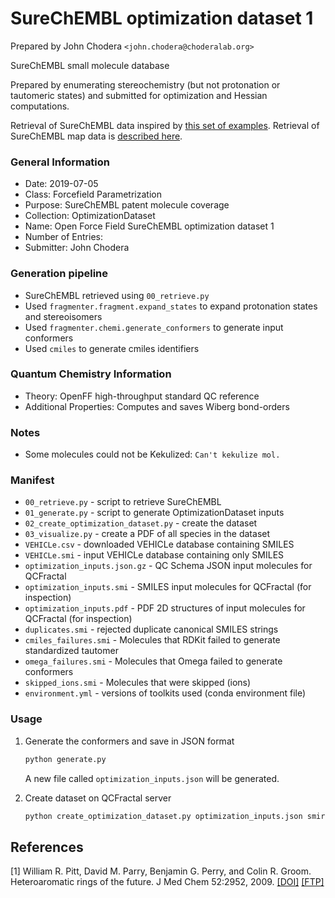 # SureChEMBL optimization dataset 1

Prepared by John Chodera `<john.chodera@choderalab.org>`

SureChEMBL small molecule database

Prepared by enumerating stereochemistry (but not protonation or tautomeric states) and submitted for optimization and Hessian computations.

Retrieval of SureChEMBL data inspired by [this set of examples](https://disco.chemaxon.com/products/madfast/latest/doc/prepare-molecules.html#tocid-10).
Retrieval of SureChEMBL map data is [described here](http://chembl.blogspot.com/2015/08/accessing-surechembl-data-in-bulk.html).

### General Information
 - Date: 2019-07-05
 - Class: Forcefield Parametrization
 - Purpose: SureChEMBL patent molecule coverage
 - Collection: OptimizationDataset
 - Name: Open Force Field SureChEMBL optimization dataset 1
 - Number of Entries:
 - Submitter: John Chodera

### Generation pipeline
 - SureChEMBL retrieved using `00_retrieve.py`
 - Used `fragmenter.fragment.expand_states` to expand protonation states and stereoisomers
 - Used `fragmenter.chemi.generate_conformers` to generate input conformers
 - Used `cmiles` to generate cmiles identifiers

### Quantum Chemistry Information
 - Theory: OpenFF high-throughput standard QC reference
 - Additional Properties: Computes and saves Wiberg bond-orders

### Notes
 - Some molecules could not be Kekulized: `Can't kekulize mol.`

### Manifest
 - `00_retrieve.py` - script to retrieve SureChEMBL
 - `01_generate.py` - script to generate OptimizationDataset inputs
 - `02_create_optimization_dataset.py` - create the dataset
 - `03_visualize.py` - create a PDF of all species in the dataset
 - `VEHICLe.csv` - downloaded VEHICLe database containing SMILES
 - `VEHICLe.smi` - input VEHICLe database containing only SMILES
 - `optimization_inputs.json.gz` - QC Schema JSON input molecules for QCFractal
 - `optimization_inputs.smi` - SMILES input molecules for QCFractal (for inspection)
 - `optimization_inputs.pdf` - PDF 2D structures of input molecules for QCFractal (for inspection)
 - `duplicates.smi` - rejected duplicate canonical SMILES strings
 - `cmiles_failures.smi` - Molecules that RDKit failed to generate standardized tautomer
 - `omega_failures.smi` - Molecules that Omega failed to generate conformers
 - `skipped_ions.smi` - Molecules that were skipped (ions)
 - `environment.yml` - versions of toolkits used (conda environment file)

### Usage
1. Generate the conformers and save in JSON format
   ```bash
   python generate.py
   ```
   A new file called `optimization_inputs.json` will be generated.

2. Create dataset on QCFractal server
    ```bash
    python create_optimization_dataset.py optimization_inputs.json smirnoff_coverage client_config.yaml
    ```

## References

[1] William R. Pitt, David M. Parry, Benjamin G. Perry, and Colin R. Groom.
Heteroaromatic rings of the future.
J Med Chem 52:2952, 2009.
[[DOI]](http://doi.org/10.1021/jm801513z) [[FTP]](ftp://ftp.ebi.ac.uk/pub/databases/chembl/VEHICLe/)
